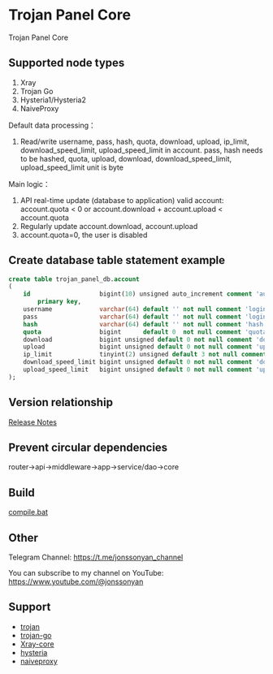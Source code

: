 # Trojan Panel Core

Trojan Panel Core

## Supported node types

1. Xray
2. Trojan Go
3. Hysteria1/Hysteria2
4. NaiveProxy

Default data processing：

1. Read/write username, pass, hash, quota, download, upload, ip_limit, download_speed_limit, upload_speed_limit in
   account. pass, hash needs to be hashed, quota, upload, download, download_speed_limit, upload_speed_limit unit is
   byte

Main logic：

1. API real-time update (database to application) valid account: account.quota < 0 or account.download +
   account.upload < account.quota
2. Regularly update account.download, account.upload
3. account.quota=0, the user is disabled

## Create database table statement example

```sql
create table trojan_panel_db.account
(
    id                   bigint(10) unsigned auto_increment comment 'auto increment primary key'
        primary key,
    username             varchar(64) default '' not null comment 'login username',
    pass                 varchar(64) default '' not null comment 'login password',
    hash                 varchar(64) default '' not null comment 'hash of pass',
    quota                bigint      default 0  not null comment 'quota unit/byte',
    download             bigint unsigned default 0 not null comment 'download unit/byte',
    upload               bigint unsigned default 0 not null comment 'upload unit/byte',
    ip_limit             tinyint(2) unsigned default 3 not null comment 'limit the number of IP devices',
    download_speed_limit bigint unsigned default 0 not null comment 'download speed limit unit/byte',
    upload_speed_limit   bigint unsigned default 0 not null comment 'upload speed limit unit/byte',
);
```

## Version relationship

[Release Notes](https://github.com/trojanpanel/install-script/blob/main/README_ARCHIVE_ZH.md#%E5%8F%91%E8%A1%8C%E8%AF%B4%E6%98%8E)

## Prevent circular dependencies

router->api->middleware->app->service/dao->core

## Build

[compile.bat](compile.bat)

## Other

Telegram Channel: https://t.me/jonssonyan_channel

You can subscribe to my channel on YouTube: https://www.youtube.com/@jonssonyan

## Support

- [trojan](https://github.com/trojan-gfw/trojan)
- [trojan-go](https://github.com/p4gefau1t/trojan-go)
- [Xray-core](https://github.com/XTLS/Xray-core)
- [hysteria](https://github.com/HyNetwork/hysteria)
- [naiveproxy](https://github.com/klzgrad/naiveproxy)